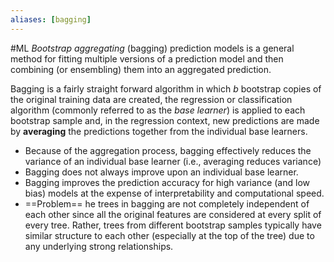 ```yaml
---
aliases: [bagging]
---
```

#ML
_Bootstrap aggregating_ (bagging) prediction models is a general method for fitting multiple versions of a prediction model and then combining (or ensembling) them into an aggregated prediction.

Bagging is a fairly straight forward algorithm in which $b$ bootstrap copies of the original training data are created, the regression or classification algorithm (commonly referred to as the _base learner_) is applied to each bootstrap sample and, in the regression context, new predictions are made by **averaging** the predictions together from the individual base learners.

- Because of the aggregation process, bagging effectively reduces the variance of an individual base learner (i.e., averaging reduces variance)
- Bagging does not always improve upon an individual base learner.
- Bagging improves the prediction accuracy for high variance (and low bias) models at the expense of interpretability and computational speed.
- ==Problem== he trees in bagging are not completely independent of each other since all the original features are considered at every split of every tree. Rather, trees from different bootstrap samples typically have similar structure to each other (especially at the top of the tree) due to any underlying strong relationships.